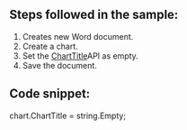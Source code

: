 ## Steps followed in the sample:

1. Creates new Word document.
2. Create a chart.
3. Set the [ChartTitle](https://help.syncfusion.com/cr/file-formats/Syncfusion.DocIO.DLS.WChart.html#Syncfusion_DocIO_DLS_WChart_ChartTitle)API as empty.
4. Save the document.

## Code snippet:
chart.ChartTitle = string.Empty;
